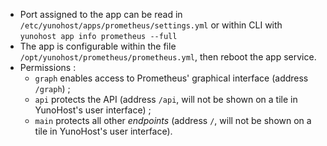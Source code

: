 * Port assigned to the app can be read in `/etc/yunohost/apps/prometheus/settings.yml`
 or within CLI with `yunohost app info prometheus --full`
* The app is configurable within the file `/opt/yunohost/prometheus/prometheus.yml`, then reboot the app service.
* Permissions :
  * `graph` enables access to Prometheus' graphical interface (address `/graph`) ;
  * `api` protects the API (address `/api`, will not be shown on a tile in YunoHost's user interface) ;
  * `main` protects all other *endpoints* (address `/`, will not be shown on a tile in YunoHost's user interface).
